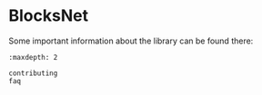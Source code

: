 # BlocksNet

Some important information about the library can be found there:

```{toctree}
:maxdepth: 2

contributing
faq
```
